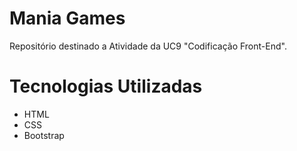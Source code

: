 # Mania Games

Repositório destinado a Atividade da UC9 "Codificação Front-End".

# Tecnologias Utilizadas

- HTML
- CSS
- Bootstrap
